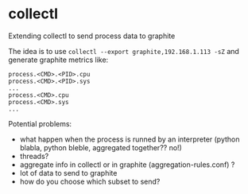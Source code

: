 collectl
========

Extending collectl to send process data to graphite

The idea is to use ```collectl --export graphite,192.168.1.113 -sZ``` and generate graphite metrics like:
```
process.<CMD>.<PID>.cpu
process.<CMD>.<PID>.sys
...
process.<CMD>.cpu
process.<CMD>.sys
...
```

Potential problems:
- what happen when the process is runned by an interpreter (python blabla, python bleble, aggregated together?? no!) 
- threads? 
- aggregate info in collectl or in graphite (aggregation-rules.conf) ?
- lot of data to send to graphite
- how do you choose which subset to send?
